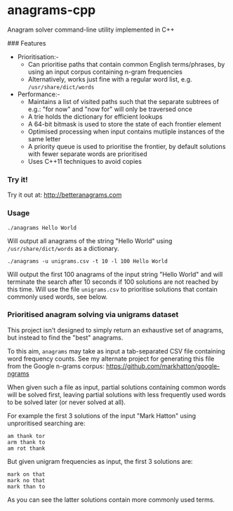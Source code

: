 anagrams-cpp
============

Anagram solver command-line utility implemented in C++

### Features

- Prioritisation:-
  - Can prioritise paths that contain common English terms/phrases, by using an input corpus containing n-gram frequencies
  - Alternatively, works just fine with a regular word list, e.g. `/usr/share/dict/words`
- Performance:-
  - Maintains a list of visited paths such that the separate subtrees of e.g.: "for now" and "now for" will only be traversed once
  - A trie holds the dictionary for efficient lookups
  - A 64-bit bitmask is used to store the state of each frontier element
  - Optimised processing when input contains mutliple instances of the same letter
  - A priority queue is used to prioritise the frontier, by default solutions with fewer separate words are prioritised
  - Uses C++11 techniques to avoid copies

### Try it!

Try it out at: http://betteranagrams.com

### Usage

    ./anagrams Hello World

Will output all anagrams of the string "Hello World" using `/usr/share/dict/words` as a dictionary.

    ./anagrams -u unigrams.csv -t 10 -l 100 Hello World

Will output the first 100 anagrams of the input string "Hello World" and will terminate the search after 10 seconds if 100 solutions are not reached by this time.  Will use the file `unigrams.csv` to prioritise solutions that contain commonly used words, see below.

### Prioritised anagram solving via unigrams dataset

This project isn't designed to simply return an exhaustive set of anagrams, but instead to find the "best" anagrams.

To this aim, `anagrams` may take as input a tab-separated CSV file containing word frequency counts.  See my alternate project for generating this file from the Google n-grams corpus: https://github.com/markhatton/google-ngrams

When given such a file as input, partial solutions containing common words will be solved first, leaving partial solutions with less frequently used words to be solved later (or never solved at all).

For example the first 3 solutions of the input "Mark Hatton" using unproritised searching are:

    am thank tor
    arm thank to
    am rot thank

But given unigram frequencies as input, the first 3 solutions are:

    mark on that
    mark no that
    mark than to

As you can see the latter solutions contain more commonly used terms.
